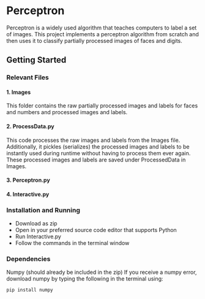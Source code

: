# Perceptron
Perceptron is a widely used algorithm that teaches computers to label a set of images. 
This project implements a perceptron algorithm from scratch and then uses it to classify partially processed images of faces and digits. 

## Getting Started

### Relevant Files
#### 1. Images
This folder contains the raw partially processed images and labels for faces and numbers and processed images and labels. 
#### 2. ProcessData.py
This code processes the raw images and labels from the Images file. Additionally, it pickles (serializes) the processed images and labels to be instantly used during runtime without having to process them ever again. These processed images and labels are saved under ProcessedData in Images. 
#### 3. Perceptron.py
#### 4. Interactive.py

### Installation and Running
- Download as zip
- Open in your preferred source code editor that supports Python 
- Run Interactive.py
- Follow the commands in the terminal window

### Dependencies
Numpy (should already be included in the zip) 
If you receive a numpy error, download numpy by typing the following in the terminal using: 
```
pip install numpy
```

###




